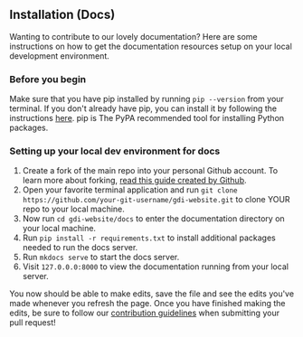 ## Installation (Docs)

Wanting to contribute to our lovely documentation? Here are some instructions on how to get the documentation resources setup on your local development environment.

### Before you begin

Make sure that you have pip installed by running `pip --version` from your terminal. If you don't already have pip, you can install it by following the instructions [here](https://pip.pypa.io/en/latest/installing.html#install-pip). pip is The PyPA recommended tool for installing Python packages.

### Setting up your local dev environment for docs

1. Create a fork of the main repo into your personal Github account. To learn more about forking, [read this guide created by Github](https://help.github.com/articles/fork-a-repo/).
2. Open your favorite terminal application and run `git clone https://github.com/your-git-username/gdi-website.git` to clone YOUR repo to your local machine.
3. Now run `cd gdi-website/docs` to enter the documentation directory on your local machine.
4. Run `pip install -r requirements.txt` to install additional packages needed to run the docs server.
4. Run `mkdocs serve` to start the docs server.
5. Visit `127.0.0.0:8000` to view the documentation running from your local server.

You now should be able to make edits, save the file and see the edits you've made whenever you refresh the page. Once you have finished making the edits, be sure to follow our [contribution guidelines](contribution.md) when submitting your pull request!
